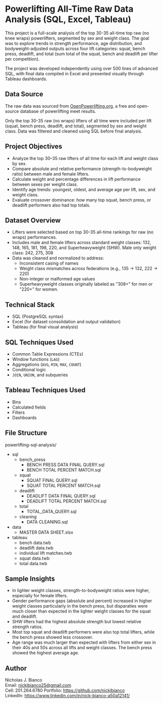 # Powerlifting All-Time Raw Data Analysis (SQL, Excel, Tableau)

This project is a full-scale analysis of the top 30-35 all-time top raw (no knee wraps) powerlifters, segmented by sex and weight class. The goal was to explore trends in strength performance, age distribution, and bodyweight-adjusted outputs across four lift categories: squat, bench press, deadlift, and total (sum total of the squat, bench and deadlift per lifter per competition).

The project was developed independently using over 500 lines of advanced SQL, with final data compiled in Excel and presented visually through Tableau dashboards.

## Data Source

The raw data was sourced from [OpenPowerlifting.org](https://www.openpowerlifting.org/), a free and open-source database of powerlifting meet results.

Only the top 30-35 raw (no wraps) lifters of all time were included per lift (squat, bench press, deadlift, and total), segmented by sex and weight class. Data was filtered and cleaned using SQL before final analysis.

## Project Objectives

- Analyze the top 30–35 raw lifters of all time for each lift and weight class by sex.
- Compare absolute and relative performance (strength-to-bodyweight ratio) between male and female lifters.
- Calculate weight and percentage differences in lift performance between sexes per weight class.
- Identify age trends: youngest, oldest, and average age per lift, sex, and weight class.
- Evaluate crossover dominance: how many top squat, bench press, or deadlift performers also had top totals.

## Dataset Overview

- Lifters were selected based on top 30-35 all-time rankings for raw (no wraps) performances.
- Includes male and female lifters across standard weight classes: 132, 148, 165, 181, 198, 220, and Superheavyweight (SHW). Male only weight class: 242, 275, 308
- Data was cleaned and normalized to address:
  - Inconsistent casing of names
  - Weight class mismatches across federations (e.g., 135 → 132, 222 → 220)
  - Non-integer or malformed age values
  - Superheavyweight classes originally labeled as "308+" for men or "220+" for women.

## Technical Stack

- SQL (PostgreSQL syntax)
- Excel (for dataset consolidation and output validation)
- Tableau (for final visual analysis)

## SQL Techniques Used

- Common Table Expressions (CTEs)
- Window functions (`LAG`)
- Aggregations (`AVG`, `MIN`, `MAX`, `COUNT`)
- Conditional logic
- `JOIN`, `UNION`, and subqueries

## Tableau Techniques Used

- Bins
- Calculated fields
- Filters
- Dashboards

## File Structure

powerlifting-sql-analysis/

- sql
  - bench_press
    - BENCH PRESS DATA FINAL QUERY.sql
    - BENCH TOTAL PERCENT MATCH.sql
  - squat
    - SQUAT FINAL QUERY.sql
    - SQUAT TOTAL PERCENT MATCH.sql
  - deadlift
    - DEADLIFT DATA FINAL QUERY.sql
    - DEADLIFT TOTAL PERCENT MATCH.sql
  - total
    - TOTAL_DATA_QUERY.sql
  - cleaning
    - DATA CLEANING.sql
- data
  - MASTER DATA SHEET.xlsx
- tableau
  - bench data.twb
  - deadlift data.twb
  - individual lift matches.twb
  - squat data.twb
  - total data.twb

## Sample Insights

- In lighter weight classes, strength-to-bodyweight ratios were higher, especially for female lifters.
- Gender performance gaps (absolute and percent) increased in higher weight classes particularly in the bench press, but disparaties were much closer than expected in the lighter weight classes for the squat and deadlift.
- SHW lifters had the highest absolute strength but lowest relative strength ratios.
- Most top squat and deadlift performers were also top total lifters, while the bench press showed less crossover.
- Age range was much larger than expected with lifters from either sex in their 40s and 50s across all lifts and weight classes. The bench press showed the highest average age.

## Author

Nicholas J. Bianco  
Email: nickjbianco25@gmail.com  
Cell: 201.264.6780
Portfolio: https://github.com/nickjbianco  
LinkedIn: https://www.linkedin.com/in/nick-bianco-a50a12141/
